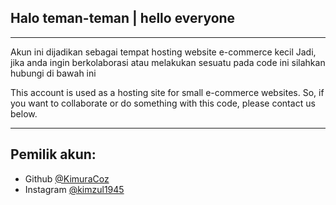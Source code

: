 ## Halo teman-teman | hello everyone
---
Akun ini dijadikan sebagai tempat hosting website e-commerce kecil
Jadi, jika anda ingin berkolaborasi atau melakukan sesuatu pada code ini silahkan hubungi di bawah ini

This account is used as a hosting site for small e-commerce websites.
So, if you want to collaborate or do something with this code, please contact us below.

---
## Pemilik akun: 
- Github [@KimuraCoz](https://github.com/KimuraCoz)
- Instagram [@kimzul1945](https://www.instagram.com/kimzul1945/)
<!--
**L-Projekan/L-Projekan** is a ✨ _special_ ✨ repository because its `README.md` (this file) appears on your GitHub profile.

Here are some ideas to get you started:

- 🔭 I’m currently working on ...
- 🌱 I’m currently learning ...
- 👯 I’m looking to collaborate on ...
- 🤔 I’m looking for help with ...
- 💬 Ask me about ...
- 📫 How to reach me: ...
- 😄 Pronouns: ...
- ⚡ Fun fact: ...
-->
